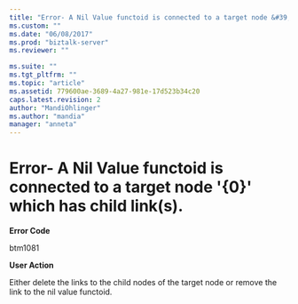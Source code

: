 ```yaml
---
title: "Error- A Nil Value functoid is connected to a target node &#39;{0}&#39; which has child link(s). | Microsoft Docs"
ms.custom: ""
ms.date: "06/08/2017"
ms.prod: "biztalk-server"
ms.reviewer: ""

ms.suite: ""
ms.tgt_pltfrm: ""
ms.topic: "article"
ms.assetid: 779600ae-3689-4a27-981e-17d523b34c20
caps.latest.revision: 2
author: "MandiOhlinger"
ms.author: "mandia"
manager: "anneta"
---
```

# Error- A Nil Value functoid is connected to a target node &#39;{0}&#39; which has child link(s).
**Error Code**  
  
 btm1081  
  
 **User Action**  
  
 Either delete the links to the child nodes of the target node or remove the link to the nil value functoid.